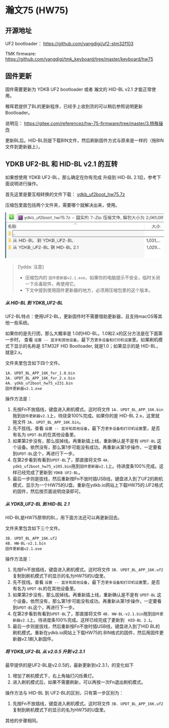 # 瀚文75 (HW75) 
## 开源地址

UF2 bootloader： https://github.com/yangdigi/uf2-stm32f103

TMK firmware: https://github.com/yangdigi/tmk_keyboard/tree/master/keyboard/hw75

## 固件更新

固件需要更新为 YDKB UF2 bootloader 或者 瀚文的 HID-BL v2.1 才能正常使用。

稚晖君提供了BL的更新程序，已经手上收到货的可以稍后参照说明更新Bootloader。

说明见： https://gitee.com/referencez/hw-75-firmware/tree/master/3.特殊操作

更新BL后。HID-BL则是下载BIN文件，然后刷新固件方式与原来是一样的（拖BIN文件到更新器上）。


## YDKB UF2-BL 和 HID-BL v2.1 的互转

如果想使用 YDKB UF2-BL，那么确定在你有完成 升级到 HID-BL 2.1后，参考下面说明进行操作。

首先这里是要互相转换的文件下载： [ydkb_uf2boot_hw75.7z](keyboards/assets/ydkb_uf2boot_hw75.7z ':ignore')

压缩包里面包括两个文件夹，需要哪个就解决出来，使用。

![|600](assets/hw75-uf2boot-files.jpg)

>  [!ydda: 注意]
> - 压缩包内的 `固件更新器v2.1.exe`，如果你的电脑提示不安全，临时关闭一下杀毒软件，再使用它。
> - 下文中提到使用固件更新器的地方，必须用压缩包里的这个版本。


##### 从 HID-BL 到 YDKB_UF2-BL

UF2-BL特点：使用UF2-BL，更新固件时不需要借助更新器，且支持macOS等其他一些系统。

如果你的是先行团，那么大概率是 1.0的HID-BL。1.0和2.x的区分方法是在下面第一步时， 查看 `设置 -- 蓝牙和其他设备`，最下方`更多设备和打印机设置`里。如果刷机模式下显示的名称是 STM32F HID Bootloader, 就是1.0；如果显示的是 HID-BL，就是2.x。

文件夹里包含如下四个文件。
```
1A. UPDT_BL_APP_16K_for_1.0.bin
3A. UPDT_BL_APP_16K_for_2.x.bin
4A. ydkb_uf2boot_hw75_v231.bin
固件更新器v2.1.exe
```

操作方法是：
1. 先按Fn不放插线，键盘进入刷机模式。这时将文件 `1A. UPDT_BL_APP_16K.bin` 拖到`固件更新器v2.1`上，待烧录100%完成。如果你的是 HID-BL 2.x，这里就拖文件 `3A. UPDT_BL_APP_16K.bin`。
2. 先不拔线。查看 `设置 -- 蓝牙和其他设备`，最下方`更多设备和打印机设置`里，是否有名为 `UPDT-BL`的在其他设备里。
3. 如果第2步没有，那么拔掉线。再重新插上线，重新确认是不是有 `UPDT-BL` 这个设备。依然没有，那么第1步可能没有成功。再重新从第1步操作，一定要看到`UPDT-BL`这个，再进行下一步。
4. 在第2步看到有看到`UPDT-BL`了，那直接将文件 `4A. ydkb_uf2boot_hw75_v205.bin`拖到`固件更新器v2.1`上。待进度条100%完成。这样已经完成了更新到 `YDKB UF2-BL`。
5. 最后一步则是拔线，然后重新按Fn不放时插USB线，键盘进入到了UF2的刷机模式，显示为一个HW75的U盘。重新在ydkb.io网站上下载HW75的.UF2格式的固件，然后按页面说明烧录即可。


##### 从 YDKB_UF2-BL 到 HID-BL 2.1

HID-BL是HW75原带的BL，用下面方法还可以再更新回去。

文件夹里包含如下三个文件。
```
3B. UPDT_BL_APP_16K.uf2
4B. HW-BL-v2.1.bin
固件更新器v2.1.exe
```

操作方法是：
1. 先按Fn不放插线，键盘进入刷机模式。这时将文件 `3B. UPDT_BL_APP_16K.uf2` 复制到刷机模式下的显示的名为HW75的U盘里。
2. 先不拔线。查看 `设置 -- 蓝牙和其他设备`，最下方`更多设备和打印机设置`里，是否有名为 `UPDT-BL`的在其他设备里。
3. 如果第2步没有，那么拔掉线。再重新插上线，重新确认是不是有 `UPDT-BL` 这个设备。依然没有，那么第1步可能没有成功。再重新从第1步操作，一定要看到`UPDT-BL`这个，再进行下一步。
4. 在第2步看到有看到`UPDT-BL`了，那直接将文件 `4B. HW-BL-v2.1.bin`拖到`固件更新器v2.1`上。待进度条100%完成。这样已经完成了更新到 ` HID-BL 2.1`。
5. 最后一步则是拔线，然后重新按Fn不放时插USB线，键盘进入到了HID BL的刷机模式。重新在ydkb.io网站上下载HW75的.BIN格式的固件，然后用固件更新器v2.1刷入新固件。

##### 将 YDKB_UF2-BL 从 v2.0.5 升到 v2.3.1

最早提供的是UF2-BL是v2.0.5的，最新更新到v2.3.1，的变化如下
1. 增加了刷机模式下，右上角轴灯闪烁黄灯。
2. 进入刷机模式后，如果不需要刷新，可以再按一次Fn退出刷机模式。

操作方法与 HID-BL 到 UF2-BL的区别，只有第一步区别为： 
1. 先按Fn不放插线，键盘进入刷机模式。这时将文件 `3B. UPDT_BL_APP_16K.uf2` 复制到刷机模式下的显示的名为HW75的U盘里。

其他的步骤相同。